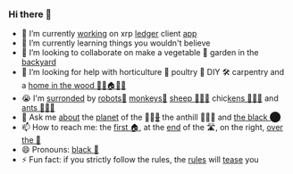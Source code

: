### Hi there 👋


- 🔭 I’m currently [working](https://github.com/f1f47a23/AWESOME) on xrp [ledger](https://xrpl.org/) client [app](https://github.com/f1f47a23/z1x-xrp-wallet)
- 🌱 I’m currently learning things you wouldn't believe
- 👯 I’m looking to collaborate on make a vegetable 🥬 garden in the [backyard](https://github.com/f1f47a23/the-animal-farm)
- 🤔 I’m looking for help with horticulture 🥬 poultry 🐔 DIY 🛠 carpentry and a [home in the wood 🌳🌳🏠🌳🌳](https://youtu.be/T3NCVtQcoO8)
- 😭 I'm [surronded](https://youtu.be/I6FmwBPDT-w) by [robots🤖](https://youtu.be/GcMXQZ69lSI) [monkeys🐒](https://youtu.be/nKWa6hF8YF8) [sheep 🐑🐑🐑](https://youtu.be/g4XiKChyK7A)  chic[kens 🐔🐔🐔](https://youtu.be/bTpt5JH4TWs) and [ants 🐜🐜🐜](https://youtu.be/oD_Bdq1MLWg)
- 💬 Ask me [about](https://youtu.be/ZVPolwmpOUo) the [planet](https://youtu.be/zCBNwGHPZ2M) of the 🐑🐑~~[🐑](https://youtu.be/I6FmwBPDT-w)~~ the anthill 🐜🐜🐜  and [the black ⬤](https://youtu.be/atMdf0rhbpI)
- 📫 How to reach me: the [first 🏠](https://youtu.be/4iQKs21U_6o), at the [end](https://youtu.be/Cq4qfdOlVvY) of the 🛣️, on the right, [over the 🌈](https://youtu.be/V1bFr2SWP1I)
- 😄 Pronouns: [black 🐑](https://youtu.be/pDo18tfPITA)
- ⚡ Fun fact: if you strictly follow the rules, the [rules](https://youtu.be/NOCw4MoQ3xc) will [tease](https://youtu.be/xrTUmYxnNlo) you

